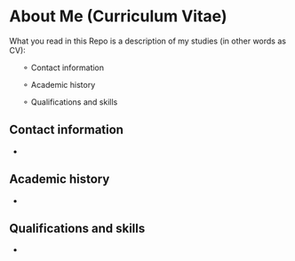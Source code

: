 # About Me (Curriculum Vitae)
What you read in this Repo is a description of my studies (in other words as CV):

&nbsp;&nbsp;&nbsp;&nbsp;&nbsp;&nbsp;&#9900; Contact information

&nbsp;&nbsp;&nbsp;&nbsp;&nbsp;&nbsp;&#9900; Academic history

&nbsp;&nbsp;&nbsp;&nbsp;&nbsp;&nbsp;&#9900; Qualifications and skills
## Contact information
-
## Academic history
-
## Qualifications and skills
-
